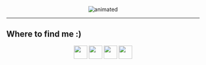 <p align="center">
  <img src="https://github.com/user-attachments/assets/26bcf1c1-403e-415e-a586-abd1b214d4ca" alt="animated" />
</p>

<hr>


## Where to find me :)
<div align="center">
  <a href="mailto:fernandodrekner@gmail.com"><img height="35em" src="https://img.shields.io/badge/Gmail-D14836?logo=gmail&logoColor=white" /></a>
  <a href="https://www.instagram.com/fernando.drekner/"><img height="35em" src="https://img.shields.io/badge/Instagram-%23E4405F.svg?logo=Instagram&logoColor=white" /></a>
  <a href="https://www.linkedin.com/in/fernando-drekner-de-souza/"><img height="35em" src="https://custom-icon-badges.demolab.com/badge/LinkedIn-0A66C2?logo=linkedin-white&logoColor=fff" /></a>
  <a><img height="35em" src="https://img.shields.io/website-up-down-green-red/http/NOTAWORKINGLINK.com.svg" /></a>
</div>
<!--
**FDrekner/FDrekner** is a ✨ _special_ ✨ repository because its `README.md` (this file) appears on your GitHub profile.

Here are some ideas to get you started:

- 🔭 I’m currently working on ...
- 🌱 I’m currently learning ...
- 👯 I’m looking to collaborate on ...
- 🤔 I’m looking for help with ...
- 💬 Ask me about ...
- 📫 How to reach me: ...
- 😄 Pronouns: ...
- ⚡ Fun fact: ...
-->
